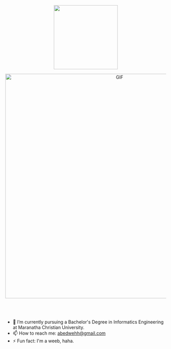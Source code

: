 



  
<p align="center">
  <img width="200" src="[![Typing SVG](https://readme-typing-svg.herokuapp.com/?lines=Hi+there+👋;Abednego+Steven+here!)](https://git.io/typing-svg)">
</p>



<div align="center">
<img hight="300" width="700" alt="GIF" align="center" src="https://thumbs.gfycat.com/AfraidJitteryAlbertosaurus-size_restricted.gif">
</div>
<br>
<br>
<br>


- 🔭 I’m currently pursuing a Bachelor's Degree in Informatics Engineering at Maranatha Christian University.
- 📫 How to reach me: abedwehh@gmail.com
- ⚡ Fun fact: I'm a weeb, haha.


